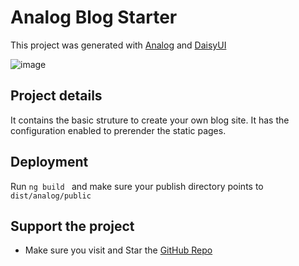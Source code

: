 # Analog Blog Starter

This project was generated with [Analog](https://analogjs.org) and [DaisyUI](https://daisyui.com/)

![image](https://github.com/nelsongutidev/analog-blog/assets/62297014/86efa6f5-e0a7-4a4f-9235-75fa78d8e246)

## Project details

It contains the basic struture to create your own blog site. It has the configuration enabled to prerender the static pages.

## Deployment

Run `ng build ` and make sure your publish directory points to `dist/analog/public`

## Support the project

- Make sure you visit and Star the [GitHub Repo](https://github.com/analogjs/analog)

